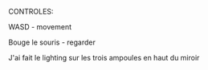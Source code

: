 CONTROLES:

WASD - movement

Bouge le souris - regarder

J'ai fait le lighting sur les trois ampoules en haut du miroir
